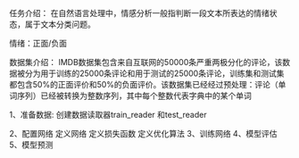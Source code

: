 任务介绍：
在自然语言处理中，情感分析一般指判断一段文本所表达的情绪状态，属于文本分类问题。

情绪：正面/负面

数据集介绍：
IMDB数据集包含来自互联网的50000条严重两极分化的评论，该数据被分为用于训练的25000条评论和用于测试的25000条评论，训练集和测试集都包含50%的正面评价和50%的负面评价。该数据集已经经过预处理：评论（单词序列）已经被转换为整数序列，其中每个整数代表字典中的某个单词

1、准备数据:
创建数据读取器train_reader 和test_reader

2、配置网络
定义网络
定义损失函数
定义优化算法
3、训练网络
4、模型评估
5、模型预测
